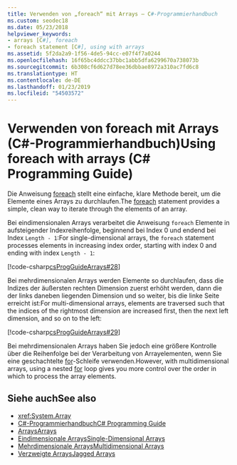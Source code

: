 ```yaml
---
title: Verwenden von „foreach“ mit Arrays – C#-Programmierhandbuch
ms.custom: seodec18
ms.date: 05/23/2018
helpviewer_keywords:
- arrays [C#], foreach
- foreach statement [C#], using with arrays
ms.assetid: 5f2da2a9-1f56-4de5-94cc-e07f4f7a0244
ms.openlocfilehash: 16f65bc4ddcc37bbc1abb5dfa6299670a738073b
ms.sourcegitcommit: 6b308cf6d627d78ee36dbbae8972a310ac7fd6c8
ms.translationtype: HT
ms.contentlocale: de-DE
ms.lasthandoff: 01/23/2019
ms.locfileid: "54503572"
---
```

# <a name="using-foreach-with-arrays-c-programming-guide"></a><span data-ttu-id="0e2ec-102">Verwenden von foreach mit Arrays (C#-Programmierhandbuch)</span><span class="sxs-lookup"><span data-stu-id="0e2ec-102">Using foreach with arrays (C# Programming Guide)</span></span>

<span data-ttu-id="0e2ec-103">Die Anweisung [foreach](../../language-reference/keywords/foreach-in.md) stellt eine einfache, klare Methode bereit, um die Elemente eines Arrays zu durchlaufen.</span><span class="sxs-lookup"><span data-stu-id="0e2ec-103">The [foreach](../../language-reference/keywords/foreach-in.md) statement provides a simple, clean way to iterate through the elements of an array.</span></span>

<span data-ttu-id="0e2ec-104">Bei eindimensionalen Arrays verarbeitet die Anweisung `foreach` Elemente in aufsteigender Indexreihenfolge, beginnend bei Index 0 und endend bei Index `Length - 1`:</span><span class="sxs-lookup"><span data-stu-id="0e2ec-104">For single-dimensional arrays, the `foreach` statement processes elements in increasing index order, starting with index 0 and ending with index `Length - 1`:</span></span>

[!code-csharp[csProgGuideArrays#28](./codesnippet/CSharp/using-foreach-with-arrays_1.cs)]

<span data-ttu-id="0e2ec-105">Bei mehrdimensionalen Arrays werden Elemente so durchlaufen, dass die Indizes der äußersten rechten Dimension zuerst erhöht werden, dann die der links daneben liegenden Dimension und so weiter, bis die linke Seite erreicht ist:</span><span class="sxs-lookup"><span data-stu-id="0e2ec-105">For multi-dimensional arrays, elements are traversed such that the indices of the rightmost dimension are increased first, then the next left dimension, and so on to the left:</span></span>

[!code-csharp[csProgGuideArrays#29](./codesnippet/CSharp/using-foreach-with-arrays_2.cs)]

<span data-ttu-id="0e2ec-106">Bei mehrdimensionalen Arrays haben Sie jedoch eine größere Kontrolle über die Reihenfolge bei der Verarbeitung von Arrayelementen, wenn Sie eine geschachtelte [for](../../language-reference/keywords/for.md)-Schleife verwenden.</span><span class="sxs-lookup"><span data-stu-id="0e2ec-106">However, with multidimensional arrays, using a nested [for](../../language-reference/keywords/for.md) loop gives you more control over the order in which to process the array elements.</span></span>

## <a name="see-also"></a><span data-ttu-id="0e2ec-107">Siehe auch</span><span class="sxs-lookup"><span data-stu-id="0e2ec-107">See also</span></span>

- <xref:System.Array>
- [<span data-ttu-id="0e2ec-108">C#-Programmierhandbuch</span><span class="sxs-lookup"><span data-stu-id="0e2ec-108">C# Programming Guide</span></span>](../index.md)
- [<span data-ttu-id="0e2ec-109">Arrays</span><span class="sxs-lookup"><span data-stu-id="0e2ec-109">Arrays</span></span>](index.md)
- [<span data-ttu-id="0e2ec-110">Eindimensionale Arrays</span><span class="sxs-lookup"><span data-stu-id="0e2ec-110">Single-Dimensional Arrays</span></span>](single-dimensional-arrays.md)
- [<span data-ttu-id="0e2ec-111">Mehrdimensionale Arrays</span><span class="sxs-lookup"><span data-stu-id="0e2ec-111">Multidimensional Arrays</span></span>](multidimensional-arrays.md)
- [<span data-ttu-id="0e2ec-112">Verzweigte Arrays</span><span class="sxs-lookup"><span data-stu-id="0e2ec-112">Jagged Arrays</span></span>](jagged-arrays.md)
